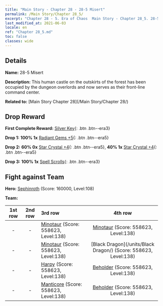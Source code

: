 ```yaml
---
title: "Main Story - Chapter 28 - 28-5 Misert"
permalink: /Main Story/Chapter 28_5/
excerpt: "Chapter 28 - 5. Era of Chaos  Main Story - Chapter 28_5. 28-5 Misert"
last_modified_at: 2021-06-03
locale: en
ref: "Chapter 28_5.md"
toc: false
classes: wide
---
```


## Details

 **Name:** 28-5 Misert

 **Description:** This human castle on the outskirts of the forest has been occupied by the dungeon overlords and now serves as their front-line command center.

 **Related to:** [Main Story Chapter 28](/Main Story/Chapter 28/)

## Drop Reward

 **First Complete Reward:** [Silver Key](/Items/con_693/){: .btn .btn--era3}

 **Drop 1:** **100% 1x** [Radiant Gems +5](/Items/mat_100/){: .btn .btn--era5}

 **Drop 2:** **60% 0x** [Star Crystal +4](/Items/mat_94/){: .btn .btn--era5}, **40% 1x** [Star Crystal +4](/Items/mat_94/){: .btn .btn--era5}

 **Drop 3:** **100% 1x** [Spell Scrolls](/Items/con_694/){: .btn .btn--era3}


## Fight against Team
 **Hero:** [Sephinroth](/heroes/Sephinroth/) (Score: 160000, Level:108)

 **Team:**


  | 1st row | 2nd row | 3rd row | 4th row |
  |:----:|:----:|:----|:----:|
  | - | - | [Minotaur](/units/Minotaur/) (Score: 558623, Level:138)  | [Minotaur](/units/Minotaur/) (Score: 558623, Level:138)  |
  | - | - | [Minotaur](/units/Minotaur/) (Score: 558623, Level:138)  | [Black Dragon](/units/Black Dragon/) (Score: 558623, Level:138)  |
  | - | - | [Harpy](/units/Harpy/) (Score: 558623, Level:138)  | [Beholder](/units/Beholder/) (Score: 558623, Level:138)  |
  | - | - | [Manticore](/units/Manticore/) (Score: 558623, Level:138)  | [Beholder](/units/Beholder/) (Score: 558623, Level:138)  |


